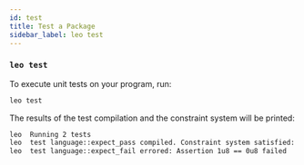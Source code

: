 ```yaml
---
id: test
title: Test a Package
sidebar_label: leo test
---
```


### `leo test`

To execute unit tests on your program, run:
```bash
leo test
```

The results of the test compilation and the constraint system will be printed:
```bash
leo  Running 2 tests
leo  test language::expect_pass compiled. Constraint system satisfied: true
leo  test language::expect_fail errored: Assertion 1u8 == 0u8 failed
```
